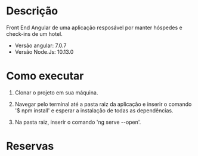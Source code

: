 
# Descrição

Front End  Angular de uma aplicação resposável por manter hóspedes e check-ins de um hotel.

* Versão angular: 7.0.7
* Versão Node.Js: 10.13.0

# Como executar

1) Clonar o projeto em sua máquina.

2) Navegar pelo terminal até a pasta raiz da aplicação e inserir o comando  '$ npm install' e esperar a instalação de todas as dependências.

3) Na pasta raiz, inserir o comando 'ng serve --open'.  

# Reservas

